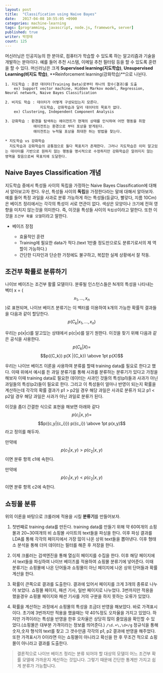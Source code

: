 ```yaml
---
layout: post
title:  "Classification using Naive Bayes"
date:   2017-04-08 10:55:05 +0900
categories: machine-learning
tags: [programming, javascript, node.js, framework, server]
published: true
writer: 박정태
count: 125
---
```


<script src="//cdnjs.cloudflare.com/ajax/libs/mathjax/2.5.3/MathJax.js?config=TeX-AMS-MML_SVG"></script>

머신러닝은 인공지능의 한 분야로, 컴퓨터가 학습할 수 있도록 하는 알고리즘과 기술을 개발하는 분야이다. 예를 들어 추천 시스템, 이메일 추천 필터링 등을 할 수 있도록 훈련을 할 수 있다.
머신러닝은 크게 **Supervised learning(지도학습)**, **Unsupervised Learning(비지도 학습)**, **Reinforcement learning(강화학습)**으로 나뉜다.

```
1. 지도학습 : 훈련 데이터(Training Data)로부터 하나의 함수(결과)를 도출
    ex) Support vector machine, Hidden Markov model, Regression, Neural network, Naive Bayes Classification

2. 비지도 학습 : 데이터가 어떻게 구성되있는지 모른다.
                지도학습, 강화학습과 달리 데이터의 목표가 없다.
    ex) Clustering, Independent Component Analysis

3. 강화학습 : 환경을 탐색하는 에이전트가 현재의 상태를 인식하여 어떤 행동을 취함
             에이전트는 환경으로 부터 포상을 받게된다.
             에이전트는 누적될 포상을 최대한 하는 방법을 찾는다.

* 지도학습 vs 강화학습
  지도학습과 강화학습의 공통점으로 둘다 목표치가 존재한다. 그러나 지도학습은 이미 알고있는 데이터를 기반으로 원하지 않는 행동을 명시적으로 수정하지만 강화학습은 알려지지 않는 영역을 찾음으로써 목표치에 도달한다.
```

Naive Bayes Classification 개념
---
지도학습 중에서 특성들 사이의 독립을 가정하는  Naive Bayes Classification에 대해서 알아보고자 한다.
우선, 특성들 사이의 **독립**을 가정한다라는 말에 대해서 알아보자.
예를 들어 특정 과일을 사과로 분류 가능하게 하는 특성들(둥글다, 빨갛다, 지름 10Cm)은 베이즈 정리에서는 각각의 특성이 서로 연관이 없다.
색상은 모양이나 크기에 전혀 영향을 미치지 않는것을 의미한다.
즉, 이것을 특성들 사이의 `독립성`이라고 말한다. 또한 이것을 `조건부 확률 모델`이라고 말한다.

* 베이즈 장점

    * 효율적인 훈련
    * Training에 필요한 data가 적다.(text 1만줄 정도만으로도 분류기로서의 제 역할이 가능하다.)
    * 간단한 디자인과 단순한 가정에도 불구하고, 복잡한 실제 상황에서 잘 작동.

조건부 확률로 분류하기
---
나이브 베이즈는 조건부 활률 모델이다. 분류될 인스턴스들은 N개의 특성을 나타내는
벡터 x =  ($${x_1},...,{x_n}$$)로 표현되며, 나이브 베이즈 분류기는 이 벡터를 이용하여 k개의 가능한 확률적 결과들을 다음과 같이 할당한다.
  $$p({C_k}|{x_1},...,{x_n})$$

우리는 p(x\|c)를 알고있는 상태에서 p(c\|x)를 알기 원한다. 이것을 찾기 위해 다음과 같은 공식을 사용한다.
  $$p({C_k}|X)=$$ $$p({C_k}) p(X |{C_k}) \above 1pt p(X)$$

우리는 나이브 베이즈 이론을 사용하여 분류를 할때 training data를 필요로 한다고 했다. 이때 위에서 예시를 든 과일 분류기를 통해 사과를 분류하는 분류기가 있다고 가정을 해보자 이때 training data로 필요한 데이터는 사과인 것들의 특성(p1)들과 사과가 아닌 과일들의 특성(p2)들이 필요로 한다. 그리고 이 특성들이 얼마나 반영이 되는지 확률을 계산하는데 각각의 확률 결과가 p1 > p2일 경우 해당 과일은 사과로 분류가 되고 p1 < p2일 경우 해당 과일은 사과가 아닌 과일로 분류가 된다.

이것을 좀더 간결한 식으로 표현을 해보면 아래와 같다
$$p({c_i}|x,y)=$$ $$p({c,y|{c_i}}) p({c_i}) \above 1pt p(x,y)$$
라고 정의를 해두자.

만약에
$$p({c_1}|x,y)>p({c_2}|x,y)$$
이면 분류 항목 c1에 속한다.

만약에
$$p({c_1}|x,y)<p({c_2}|x,y)$$
이면 분류 항목 c2에 속한다.


쇼핑몰 분류
---
위의 이론을 바탕으로 크롤러에 적용을 시킬 **분류기**를 만들어보자.

1. 첫번째로 training data를 만든다. training data를 만들기 위해 약 60여개의 쇼핑몰과 20~30여개의 비 쇼핑몰 사이트의 text들을 파싱을 한다. 이후 파싱 결과를 LDA를 통해 각각의 페이지에서 가장 많이 나온 상위 text들을 뽑아낸다. 이후 형태소 분석을 통해 더미 데이터는 필터를 해준 후 저장을 한다.

2. 이제 크롤러는 검색엔진을 통해 열심히 페이지를 수집을 한다. 이후 해당 페이지에서 text들을 파싱하여 나이브 베이즈를 적용하여 쇼핑몰 분류기에 넣어준다. 이때 분류기는 쇼핑몰에 나온 단어들과 쇼핑몰이 아닌 페이지에 나온 상위 단어들과 확률계산을 한다.

3. 확률이 큰쪽으로 결과를 도출한다. 결과에 있어서 페이지를 크게 3개의 종류로 나누어 보았다. 쇼핑몰 페이지, 패션 기사, 일반 페이지로 나누었다. 3번까지만 적용을 했을경우 쇼핑몰 페이지와 패션 기사를 거의 구분을 하지 못하는 오류가 있었다.

4. 확률을 계산하는 과정에서 쇼핑몰의 특성을 조금더 반영을 해보았다. 바로 가격표시이다. 초기에 3번까지만 적용을 했을때는 약 40%정도 오차율을 가지고 있었다. 하지만 가격이라는 특성을 반영을 한후 오차율은 상당히 많이 줄었음을 확인할 수 있었다.(쇼핑몰은 대부분 가격이라는 정보를 띄어준다.)
`/\d.+\,\d+/g` 정규식을 통해 숫자,숫자 형식의 text를 찾고 그 갯수만큼 각각의 p1, p2 결과에 반영을 해주었다. 또한 가격표시가 0이라면 이는 쇼핑몰이 아니라고 확신을 한 후 무조건 적으로 쇼핑몰이 아니라고 결과를 도출한다.

> 결론적으로 나이브 베이즈 정리는 분류 되어야 할 대상의 모델이 어느 조건부 확률 모델에 가까운지 계산하는 것입니다. 그렇기 때문에 간단한 통계만 가지고 쉽게 분류가 가능합니다.

